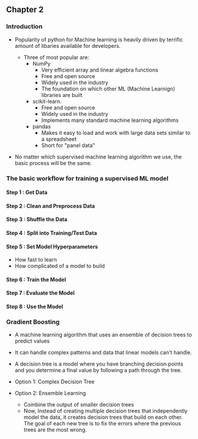 ## Chapter 2

### Introduction
* Popularity of python for Machine learning is heavily driven by terrific amount of libaries available for developers.
  * Three of most popular are:
    * NumPy
      * Very efficient array and linear algebra functions
      * Free and open source
      * Widely used in the industry
      * The foundation on which other ML (Machine Learnign) libraries are built
    * scikit-learn.
      * Free and open source
      * Widely used in the industry
      * Implements many standard machine learning algorithms
    * pandas
      * Makes it easy to load and work with large data sets similar to a spreadsheet
      * Short for "panel data"

* No matter which supervised machine learning algorithm we use, the basic process will be the same.

### The basic workflow for training a supervised ML model

#### Step 1 : Get Data
#### Step 2 : Clean and Preprocess Data
#### Step 3 : Shuffle the Data
#### Step 4 : Split into Training/Test Data
#### Step 5 : Set Model Hyperparameters
* How fast to learn
* How complicated of a model to build
#### Step 6 : Train the Model
#### Step 7 : Evaluate the Model
#### Step 8 : Use the Model

### Gradient Boosting
* A machine learning algorithm that uses an ensemble of decision trees to predict values
* It can handle complex patterns and data that linear models can't handle.
* A decision tree is a model where you have branching decision points and you determine a final value by following a path through the tree.

* Option 1: Complex Decision Tree
* Option 2: Ensemble Learning
  * Combine the output of smaller decision trees
  *  Now, Instead of creating multiple decision trees that independently model the data, it creates decision trees that build on each other. The goal of each new tree is to fix the errors where the previous trees are the most wrong.












